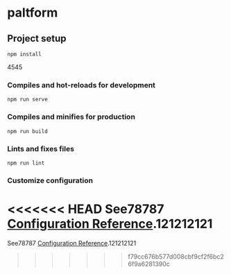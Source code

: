 # paltform

## Project setup
```
npm install
```
4545
### Compiles and hot-reloads for development
```
npm run serve
```

### Compiles and minifies for production
```
npm run build
```

### Lints and fixes files
```
npm run lint
```

### Customize configuration
<<<<<<< HEAD
See78787 [Configuration Reference](https://cli.vuejs.org/config/).121212121
=======
See78787 [Configuration Reference](https://cli.vuejs.org/config/).121212121
>>>>>>> f79cc676b577d008cbf9cf2f6bc26f9a6281390c
